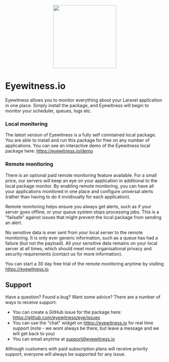 <p align="center"><a href="https://eyewitness.io" target="_blank"><img width="200" src="https://eyewitness.io/assets/images/package.png"></a></p>

# Eyewitness.io

Eyewitness allows you to monitor everything about your Laravel application in one place. Simply install the package, and Eyewitness will begin to monitor your scheduler, queues, logs etc.

### Local monitoring

The latest version of Eyewitness is a fully self conntained local package. You are able to install and run this package for free on any number of applications. You can see an interactive demo of the Eyewitness local package here: https://eyewitness.io/demo

### Remote monitoring

There is an optional paid remote monitoring feature available. For a small price, our servers will keep an eye on your application in additional to the local package monitor. By enabling remote monitoring, you can have all your applications monitored in one place and configure universal alerts (rather than having to do it invidivually for each application).

Remote monitoring helps ensure you always get alerts, such as if your server goes offline, or your queue system stops processing jobs. This is a "failsafe" against issues that might prevent the local package from sending an alert.

No sensitive data is ever sent from your local server to the remote monitoring. It is only ever generic information, such as a queue has had a failure (but not the payload). All your sensitive data remains on your local server at all times, which should meet most organisational privacy and security requirements (contact us for more information).

You can start a 30 day free trial of the remote monitoring anytime by visiting https://eyewitness.io

## Support

Have a question? Found a bug? Want some advice? There are a number of ways to receive support:

- You can create a GitHub issue for the package here: https://github.com/eyewitness/eye/issues
- You can use the "chat" widget on https://eyewitness.io for real time support (note - we wont always be there, but leave a message and we will get back to you)
- You can email anytime at support@eyewitness.io

Although customers with paid subscription plans will receive priority support, everyone will always be supported for any issue.
